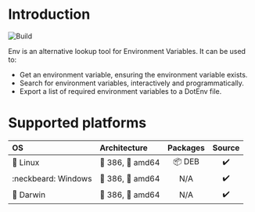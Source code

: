 # Introduction

![Build](https://github.com/johmanx10/env/workflows/Build/badge.svg)

Env is an alternative lookup tool for Environment Variables.
It can be used to:

- Get an environment variable, ensuring the environment variable exists.
- Search for environment variables, interactively and programmatically.
- Export a list of required environment variables to a DotEnv file.


# Supported platforms

| OS                  | Architecture                 | Packages      | Source             |
|:--------------------|:-----------------------------|:-------------:|:------------------:|
| :penguin: Linux     | :wrench: 386, :wrench: amd64 | :package: DEB | :heavy_check_mark: |
| :neckbeard: Windows | :wrench: 386, :wrench: amd64 | N/A           | :heavy_check_mark: |
| :apple: Darwin      | :wrench: 386, :wrench: amd64 | N/A           | :heavy_check_mark: |

